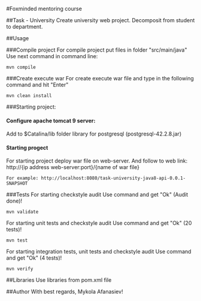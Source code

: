 #Foxminded mentoring course

##Task - University
Create university web project. Decomposit from student to department. 

##Usage

###Compile project
For compile project put files in folder "src/main/java" Use next command in command line:
```
mvn compile
```

###Create execute war 
For create execute war file and type in the following command and hit "Enter"
```
mvn clean install
```

###Starting project:

#### Configure apache tomcat 9 server:
Add to $Catalina/lib folder library for postgresql (postgresql-42.2.8.jar)

#### Starting progect
For starting project deploy war file on web-server. And follow 
to web link: http://{ip address web-server:port}/{name of war file}
```
For example: http://localhost:8080/task-university-java8-api-0.0.1-SNAPSHOT
```

###Tests
For starting checkstyle audit 
Use command and get "Ok" (Audit done)!
```
mvn validate
```

For starting unit tests and checkstyle audit
Use command and get "Ok" (20 tests)!
```
mvn test
```
For starting integration tests, unit tests and checkstyle audit
Use command and get "Ok" (4 tests)!
```
mvn verify
```

##Libraries
Use libraries from pom.xml file


##Author
With best regards, Mykola Afanasiev!
